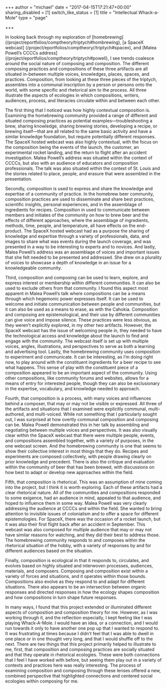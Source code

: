 +++
author = "michael"
date = "2017-04-15T17:21:47+00:00"
sharing_disabled = [1]
switch_like_status = [1]
title = "Intellectual Whack-a-Mole"
type = "page"

+++

In looking back through my exploration of [homebrewing] (/project/eportfolios/comptheory/triptych#hombrewing), [a SpaceX webcast] (/project/eportfolios/comptheory//triptych#spacex), and [Malea Powell’s CCCCs address] (/project/eportfolios/comptheory/triptych#powell), I see trends coalesce around the social nature of composing and composition. The different composing practices and compositions of these three artifacts are all situated in-between multiple voices, knowledges, places, spaces, and practices. Composition, from looking at these three pieces of the triptych, assembles into a communal inscription by a person or persons onto the world, with some specific and rhetorical aim to the process. All three illustrate the aspects of ecologies in which compositions, writers, audiences, process, and literacies circulate within and between each other.

The first thing that I noticed was how highly contextual composition is. Examining the homebrewing community provided a range of different and situated composing practices as potential examples—troubleshooting a brew, sharing knowledge, sharing brewing stories, developing a recipe, or brewing itself—that are all related to the same basic activity and have a similar knowledge foundation, but require potentially different responses. The SpaceX hosted webcast was also highly contextual, with the focus on the composition being the events of the launch, the customer, an experimental rocket landing, and the return to flight after an accident investigation. Malea Powell’s address was situated within the context of CCCCs, but also with an audience of educators and composition professionals. The talk was also situated within the context of St. Louis and the stories related to place, people, and erasure that were assembled in the presentation.

Secondly, composition is used to express and share the knowledge and expertise of a community of practice. In the homebrew beer community, composition practices are used to disseminate and share best practices, scientific insights, personal experiences, and in the assemblage of ingredients for recipes. Composition in used to communicate between members and initiates of the community on how to brew beer and the effects of different approaches, where the assemblage of ingredients, methods, time, people, and temperature, all have effects on the end-product. The SpaceX hosted webcast had as a purpose the sharing of knowledge and expertise through a variety of professionals, data, and images to share what was events during the launch coverage, and was presented in a way to be interesting to experts and to novices. And lastly, Malea Powell’s address was an assemblage of voices and important issues that she felt needed to be presented and addressed. She drew on a plurality of voices to showcase a depth of knowledge in an issue for a knowledgeable community.

Third, composition and composing can be used to learn, explore, and express interest or membership within different communities. It can also be used to exclude others from that community. I found this aspect most apparent in Malea Powell’s talk where compositions can be a means through which hegemonic power expresses itself. It can be used to welcome and initiate communication between people and communities, but it can also be used as a means to erase, as with the Cahokia. Composition and composing are epistemological, and their use by different communities can give voice and impose silence. These practices were less obvious, as they weren’t explicitly explored, in my other two artifacts. However, the SpaceX webcast has the issue of welcoming people in, they needed to have the technological access and knowledge about the launch to find and engage with the community. The webcast itself is set up with multiple voices, angles, illustrations, and perspectives to serve as both a learning and advertising tool. Lastly, the homebrewing community uses composition to experiment and communicate. It can be interesting, as I’m doing right now, to play around with the constituent ingredients for a beer recipe to see what happens. This sense of play with the constituent piece of a composition appeared to be an important aspect of the community. Using other compositions, like community forums and websites, allows for a means of entry for interested people, though they can also be exclusionary in the expertise, vocabulary, and knowledge needed to approach.

Fourth, that composition is a process, with many voices and influences behind a composer, that may or may not be visible or expressed. All three of the artifacts and situations that I examined were explicitly communal, multi-authored, and multi-voiced. While not something that I particularly sought out, I was surprised at how overtly communal composition and composing can be. Malea Powell demonstrated this in her talk by assembling and negotiating between multiple voices and perspectives. It was also visually clear within the SpaceX webcast that there were multiple people, events, and compositions assembled together, with a variety of purposes, in the one webcast screen. And the homebrewing community is one that seems to show their collective interest in most things that they do. Recipes and experiments are composed collectively, with people drawing clearly on prior knowledge and precedent. There is also the critique and evaluation within the community of beer that has been brewed, with discussions on how best to adapt or develop new approaches within the field.

Fifth, that composition is rhetorical. This was an assumption of mine coming into the project, but I think it is worth exploring. Each of these artifacts had a clear rhetorical nature. All of the communities and compositions responded to some exigence, had an audience in mind, appealed to that audience, and hoped to influence them in some way. Malea Powell was very clearly addressing the audience at CCCCs and within the field. She wanted to bring attention to invisible issues of colonialism and to offer a space for different epistemologies. For SpaceX, there was the occasion of a rocket launch, but it was also their first flight back after an accident in September. This webcast was also composed for multiple audience that may or may not have similar reasons for watching, and they did their best to address those. The homebrewing community responds to and composes within the rhetorical situation of the hobby, with a variety of responses by and for different audiences based on the situation.

Finally, composition is ecological in that it responds to, circulates, and evolves based on highly situated and interwoven processes, audiences, materials, and composers. Composing and composition exist within a variety of forces and situations, and it operates within those bounds. Compositions also evolve as they respond to and adapt for different situations. There also appears to be an intersection between organic responses and directed responses in how the ecology shapes composition and how compositions in turn shape future responses.

In many ways, I found that this project extended or illuminated different aspects of composition and composition theory for me. However, as I was working through it, and the reflection especially, I kept feeling like I was playing Whack-A-Mole. I would have an idea, or a connection, and I would run towards it only to have another one pop up that I wanted to respond to. It was frustrating at times because I didn’t feel that I was able to dwell in one place or in one thought very long, and that I would shuffle off to the next. There are two things that this project primarily helped to illustrate to me, first, that composition and composing practices are socially situated and that they operate in rhetorical ecologies. These were both connections that I feel I have worked with before, but seeing them play out in a variety of contexts and practices here was really interesting. The process of examining composition and composing through these lenses offered a new, combined perspective that highlighted connections and centered social ecologies within composing for me.
